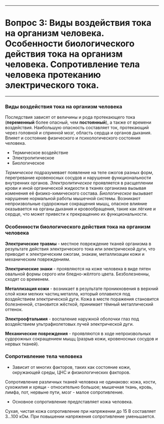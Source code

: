 ___
# Вопрос 3: Виды воздействия тока на организм человека. Особенности биологического действия тока на организм человека. Сопротивление тела человека протеканию электрического тока.
___

### Виды воздействия тока на организм человека

Последствия зависят от величины и рода протекающего тока (**переменный** более опасный, чем **постоянный**), а также от времени воздействия. Наибольшую опасность составляет ток, протекающий через головной и спринной мозг, область сердца и органов дыхания. Влияет и состояние физического и психологического состояния человека.

- Термическое воздействие
- Электролитическое
- Биологическое

*Термическое* подразумевает появление на теле ожогов разных форм, перегревание кровеносных сосудов и нарушение функциональности внутренних органов.
*Электролитическое* проявляется в расщеплении крови и иной органической жидкости в тканях организма вызывая изменения её физико-химического состава.
*Биологическое* вызывает нарушение нормальной работы мышечной системы. Возникают непроизвольные судорожные сокращения мышц, опасное влияние оказывается на органы дыхания и кровообращения, такие как лёгкие и сердце, что может привести к прекращению их функциональности.

### Особенности биологического действия тока на организм человека

**Электрические травмы** - местное повреждение тканей организма в результате действия электрического тока или электрической дуги, что приводит к электрическим ожогам, знакам, металлизации кожи и механическим повреждениям.

**Электрические знаки** - проявляются на коже человека в виде пятен овальной формы серого или бледно-жёлтого цвета. Безболезненны, сходят со временем.

**Металлизация кожи** - возникает в результате проникновения в верхний слой кожи мелких частиц металла, который оплавился под воздействием электрической дуги. Кожа в месте поражения становится болезненной, становится жёсткой, принимает тёмный металлический оттенок.

**Электроофтальмия** - воспаление наружной оболочки глаз под воздействием ультрафиолетовых лучей электрической дуги.

**Механические повреждения** - проявляются в ходе непроизвольных судорожных сокращением мыщц (разрыв кожи, кровеносных сосудов и нервых тканей).

### Сопротивление тела человека

- Зависит от многих факторов, таких как состояние кожи, окружающей среды, ЦНС и физиологических факторов.

Сопротивление различных тканей человека не одинаково: кожа, кости, сухожилия и хрящи - относительно большое; мышечная ткань, кровь, лимфа, пот, нервыне пути, мозг - малое сопротивление.

- Основное сопротивление предлставляет кожа человека.

Сухая, чистая кожа сопротивление при напряжении до 15 В составляет 3...100 кОм. При повышении напряжения сопротивление уменьшается.